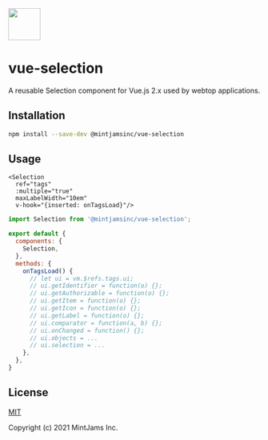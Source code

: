 <img src="https://www.mintjams.jp/img/cr.svg" alt ="" width="64">

# vue-selection
A reusable Selection component for Vue.js 2.x used by webtop applications.

## Installation

```sh
npm install --save-dev @mintjamsinc/vue-selection
```

## Usage

```vue
<Selection
  ref="tags"
  :multiple="true"
  maxLabelWidth="10em"
  v-hook="{inserted: onTagsLoad}"/>
```

```js
import Selection from '@mintjamsinc/vue-selection';

export default {
  components: {
    Selection,
  },
  methods: {
    onTagsLoad() {
      // let ui = vm.$refs.tags.ui;
      // ui.getIdentifier = function(o) {};
      // ui.getAuthorizable = function(o) {};
      // ui.getItem = function(o) {};
      // ui.getIcon = function(o) {};
      // ui.getLabel = function(o) {};
      // ui.comparator = function(a, b) {};
      // ui.onChanged = function() {};
      // ui.objects = ...
      // ui.selection = ...
    },
  },
}
```

## License

[MIT](https://opensource.org/licenses/MIT)

Copyright (c) 2021 MintJams Inc.